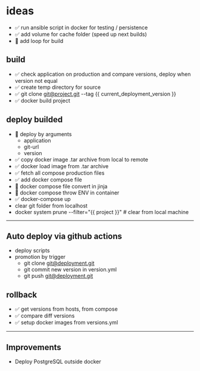 # ideas
- ✅ run ansible script in docker for testing / persistence
- ✅ add volume for cache folder (speed up next builds)
- 🤗 add loop for build

## build
- ✅ check application on production and compare versions, deploy when version not equal
- ✅ create temp directory for source
- ✅ git clone git@project.git --tag {{ current_deployment_version }}
- ✅ docker build project

## deploy builded
- 🤗 deploy by arguments
  - application
  - git-url
  - version
- ✅ copy docker image .tar archive from local to remote
- ✅ docker load image from .tar archive
- ✅ fetch all compose production files
- ✅ add docker compose file
- 🤗 docker compose file convert in jinja
- 🤗 docker compose throw ENV in container
- ✅ docker-compose up
- clear git folder from localhost
- docker system prune --filter="{{ project }}" # clear from local machine

---
## Auto deploy via github actions
- deploy scripts
- promotion by trigger
  - git clone git@deployment.git
  - git commit new version in version.yml
  - git push git@deployment.git

## rollback
- ✅ get versions from hosts, from compose
- ✅ compare diff versions
- ✅ setup docker images from versions.yml

---
## Improvements
-  Deploy PostgreSQL outside docker